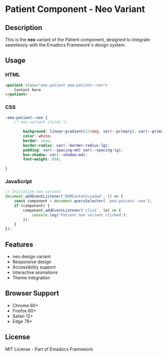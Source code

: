 # Patient Component - Neo Variant

## Description
This is the **neo** variant of the Patient component, designed to integrate seamlessly with the Emadocs Framework's design system.

## Usage

### HTML
```html
<patient class="ema-patient ema-patient--neo">
    Content here
</patient>
```

### CSS
```css
.ema-patient--neo {
    /* neo variant styles */
    
        background: linear-gradient(135deg, var(--primary), var(--primary-dark));
        color: white;
        border: none;
        border-radius: var(--border-radius-lg);
        padding: var(--spacing-md) var(--spacing-lg);
        box-shadow: var(--shadow-md);
        font-weight: 600;
    
}
```

### JavaScript
```javascript
// Initialize neo variant
document.addEventListener('DOMContentLoaded', () => {
    const component = document.querySelector('.ema-patient--neo');
    if (component) {
        component.addEventListener('click', (e) => {
            console.log('Patient neo variant clicked');
        });
    }
});
```

## Features
- neo design variant
- Responsive design
- Accessibility support
- Interactive animations
- Theme integration

## Browser Support
- Chrome 60+
- Firefox 60+
- Safari 12+
- Edge 79+

## License
MIT License - Part of Emadocs Framework
